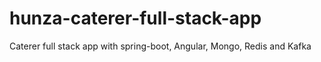 # hunza-caterer-full-stack-app
Caterer full stack app with spring-boot, Angular, Mongo, Redis and Kafka

